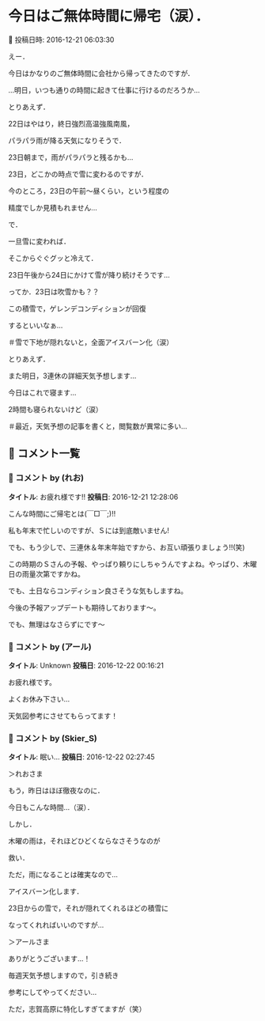# 今日はご無体時間に帰宅（涙）．

📅 投稿日時: 2016-12-21 06:03:30

えー．


今日はかなりのご無体時間に会社から帰ってきたのですが．


…明日，いつも通りの時間に起きて仕事に行けるのだろうか…





とりあえず．


22日はやはり，終日強烈高温強風南風，


パラパラ雨が降る天気になりそうで．


23日朝まで，雨がパラパラと残るかも…


23日，どこかの時点で雪に変わるのですが．


今のところ，23日の午前～昼くらい，という程度の


精度でしか見積もれません…





で．


一旦雪に変われば．


そこからぐぐグッと冷えて．


23日午後から24日にかけて雪が降り続けそうです…


ってか．23日は吹雪かも？？


この積雪で，ゲレンデコンディションが回復


するといいなぁ…


＃雪で下地が隠れないと，全面アイスバーン化（涙）





とりあえず．


また明日，3連休の詳細天気予想します…





今日はこれで寝ます…


2時間も寝られないけど（涙）





＃最近，天気予想の記事を書くと，閲覧数が異常に多い…

## 💬 コメント一覧

### 💬 コメント by (れお)
**タイトル**: お疲れ様です!!
**投稿日**: 2016-12-21 12:28:06

こんな時間にご帰宅とは(￣□￣;)!!

私も年末で忙しいのですが、Ｓには到底敵いません!

でも、もう少しで、三連休＆年末年始ですから、お互い頑張りましょう!!(笑)



この時期のＳさんの予報、やっぱり頼りにしちゃうんですよね。やっぱり、木曜日の雨量次第ですかね。

でも、土日ならコンディション良さそうな気もしますね。



今後の予報アップデートも期待しております～。

でも、無理はなさらずにです～

### 💬 コメント by (アール)
**タイトル**: Unknown
**投稿日**: 2016-12-22 00:16:21

お疲れ様です。

よくお休み下さい…

天気図参考にさせてもらってます！

### 💬 コメント by (Skier_S)
**タイトル**: 眠い…
**投稿日**: 2016-12-22 02:27:45

＞れおさま

もう，昨日はほぼ徹夜なのに．

今日もこんな時間…（涙）．



しかし．

木曜の雨は，それほどひどくならなさそうなのが

救い．

ただ，雨になることは確実なので…

アイスバーン化します．

23日からの雪で，それが隠れてくれるほどの積雪に

なってくれればいいのですが…



＞アールさま

ありがとうございます…！

毎週天気予想しますので，引き続き

参考にしてやってください…

ただ，志賀高原に特化しすぎてますが（笑）

